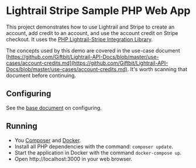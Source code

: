 # Lightrail Stripe Sample PHP Web App

This project demonstrates how to use Lightrail and Stripe to create an account, add credit to an account, and use the account credit on Stripe checkout.  It uses the [PHP Lightrail-Stripe Integration Library](https://github.com/Giftbit/lightrail-stripe-php).

The concepts used by this demo are covered in the use-case document [https://github.com/Giftbit/Lightrail-API-Docs/blob/master/use-cases/account-credits.md](https://github.com/Giftbit/Lightrail-API-Docs/blob/master/use-cases/account-credits.md).  It's worth scanning that document before continuing.

## Configuring

See the [base document](../README.md) on configuring.

## Running

- You [Composer](https://getcomposer.org/) and [Docker](https://www.docker.com/).
- Install all PHP dependencies with the command: `composer update`.
- Start the application in Docker with the command `docker-compose up`.
- Open http://localhost:3000 in your web browser.
